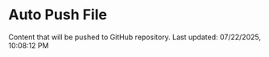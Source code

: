# Auto Push File

Content that will be pushed to GitHub repository.
Last updated: 07/22/2025, 10:08:12 PM